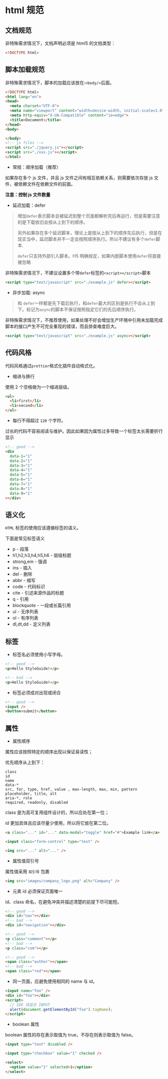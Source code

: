 # html 规范

## 文档规范

非特殊需求情况下，文档声明必须是 html5 的文档类型：

```html
<!DOCTYPE html>
```

## 脚本加载规范

非特殊需求情况下，脚本的加载应该放在:`<body/>`后面。

```HTML
<!DOCTYPE html>
<html lang="en">
<head>
  <meta charset="UTF-8">
  <meta name="viewport" content="width=device-width, initial-scale=1.0">
  <meta http-equiv="X-UA-Compatible" content="ie=edge">
  <title>Document</title>
</head>
<body>

</body>
<!-- js files -->
<script src="./jquery.js"></script>
<script src="./xxx.js"></script>
</html>
```

- 常规：顺序加载（推荐）

如果存在多个 js 文件，并且 js 文件之间有相互依赖关系，则需要依次存放 js 文件，被依赖文件在依赖文件的前面。

**注意：控制 js 文件数量**

- 延迟加载：defer

> 增加`defer`表示脚本会被延迟到整个页面都解析完后再运行，但是需要注意的是下载依旧会按从上到下的顺序。
>
> 另外如果存在多个延迟脚本，理论上是按从上到下的顺序先后执行，但是在现实当中，延迟脚本并不一定会按照顺序执行。所以不建议有多个`defer`脚本.
>
> `defer`只支持外部引入脚本。H5 明确规定，如果内嵌脚本使用`defer`将直接被忽略

非特殊需求情况下，不建议设置多个带`defer`标签的`<script></script>`脚本

```html
<script type="text/javascript" src="./example.js" defer></script>
```

- 异步加载: async

> 和 `defer`一样都是先下载后执行，和`defer`最大的区别是执行不会从上到下。标记为`async`的脚本不保证按照指定它们的先后顺序执行。

非特殊需求情况下，不推荐使用，如果处理不好会增加生产环境中引用未加载完成脚本的接口产生不可完全重现的错误，而且排查难度巨大。

```html
<script type="text/javascript" src="./example.js" async></script>
```

## 代码风格

代码风格通过`prettier`格式化插件自动格式化。

- 缩进与换行

使用 2 个空格做为一个缩进层级。

```html
<ul>
  <li>first</li>
  <li>second</li>
</ul>
```

- 每行不得超过 `120` 个字符。

过长的代码不容易阅读与维护。因此如果因为属性过多导致一个标签太长需要折行显示

```html
<!-- good -->
<div
  data-1="1"
  data-2="1"
  data-3="1"
  data-4="1"
  data-5="1"
  data-6="1"
  data-7="1"
  data-8="1"
  data-9="1"
></div>
```

## 语义化

`HTML` 标签的使用应该遵循标签的语义。

下面是常见标签语义

- p - 段落
- h1,h2,h3,h4,h5,h6 - 层级标题
- strong,em - 强调
- ins - 插入
- del - 删除
- abbr - 缩写
- code - 代码标识
- cite - 引述来源作品的标题
- q - 引用
- blockquote - 一段或长篇引用
- ul - 无序列表
- ol - 有序列表
- dl,dt,dd - 定义列表

## 标签

- 标签名必须使用小写字母。

```html
<!-- good -->
<p>Hello StyleGuide!</p>

<!-- bad -->
<p>Hello StyleGuide!</p>
```

- 标签必须成对出现或闭合

```html
<!-- good -->
<input />
<button>submit</button>
```

## 属性

- 属性顺序

属性应该按照特定的顺序出现以保证易读性；

优先顺序从上到下：

```
class
id
name
data-*
src, for, type, href, value , max-length, max, min, pattern
placeholder, title, alt
aria-*, role
required, readonly, disabled
```

class 是为高可复用组件设计的，所以应处在第一位；

id 更加具体且应该尽量少使用，所以将它放在第二位。

```html
<a class="..." id="..." data-modal="toggle" href="#">Example link</a>

<input class="form-control" type="text" />

<img src="..." alt="..." />
```

- 属性值双引号

属性值采用 `双引号` 包裹

```html
<img src="images/company_logo.png" alt="Company" />
```

- 元素 id 必须保证页面唯一

id、class 命名，在避免冲突并描述清楚的前提下尽可能短。

```html
<!-- good -->
<div id="nav"></div>
<!-- bad -->
<div id="navigation"></div>

<!-- good -->
<p class="comment"></p>
<!-- bad -->
<p class="com"></p>

<!-- good -->
<span class="author"></span>
<!-- bad -->
<span class="red"></span>
```

- 同一页面，应避免使用相同的 name 与 id。

```html
<input name="foo" />
<div id="foo"></div>
<script>
  // IE6 将显示 INPUT
  alert(document.getElementById("foo").tagName);
</script>
```

- boolean 属性

boolean 属性的存在表示取值为 true，不存在则表示取值为 false。

```html
<input type="text" disabled />

<input type="checkbox" value="1" checked />

<select>
  <option value="1" selected>1</option>
</select>
```
